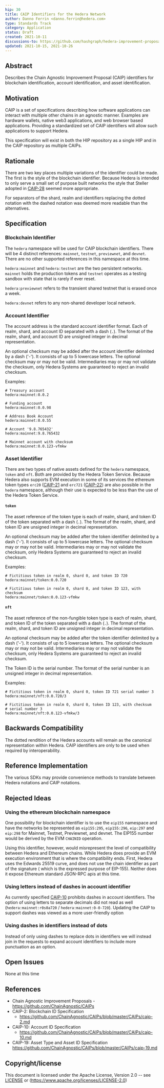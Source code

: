 ```yaml
---
hip: 30
title: CAIP Identifiers for the Hedera Network
author: Danno Ferrin <danno.ferrin@hedera.com>
type: Standards Track
category: Application
status: Draft
created: 2021-10-11
discussions-to: https://github.com/hashgraph/hedera-improvement-proposal/discussions/169
updated: 2021-10-15, 2021-10-26
---
```


## Abstract

Describes the Chain Agnostic Improvement Proposal (CAIP) identifiers for
blockchain identification, account identification, and asset identification.

## Motivation

CAIP is a set of specifications describing how software applications can
interact with multiple other chains in an agnostic manner. Examples are hardware
wallets, native web3 applications, and web browser based applications. Providing
a standardized set of CAIP identifiers will allow such applications to support
Hedera.

This specification will exist in both the HIP repository as a single HIP and in
the CAIP repository as multiple CAIPs.

## Rationale

There are two key places multiple variations of the identifier could be made.
The first is the style of the blockchain identifier. Because Hedera is intended
to only serve a small set of purpose built networks the style that Steller
adopted in
[CAIP-28](https://github.com/ChainAgnostic/CAIPs/blob/master/CAIPs/caip-28.md)
seemed more appropriate.

For separators of the shard, realm and identifiers replacing the dotted notation
with the dashed notation was deemed more readable than the alternatives.

## Specification

### Blockchain Identifier

The `hedera` namespace will be used for CAIP blockchain identifiers. There will
be 4 distinct references: `mainnet`, `testnet`, `previewnet`, and `devnet`.
There are no other supported references in this namespace at this time.

`hedera:mainnet` and `hedera:testnet` are the two persistent networks. `mainnet`
holds the production tokens and `testnet` operates as a testing sandbox with
state that is rarely if ever reset.

`hedera:previewnet` refers to the transient shared testnet that is erased once a
week.

`hedera:devnet` refers to any non-shared developer local network.

### Account Identifier

The account address is the standard account identifier format. Each of realm,
shard, and account ID separated with a dash (`.`). The format of the realm,
shard, and account ID are unsigned integer in decimal representation.

An optional checksum may be added after the account identifier delimited by a
dash ('-'). It consists of up to 5 lowercase letters. The optional checksum may
or may not be valid. Intermediaries may or may not validate the checksum, only
Hedera Systems are guaranteed to reject an invalid checksum.

Examples:

```
# Treasury account
hedera:mainnet:0.0.2

# Funding account
hedera:mainnet:0.0.98

# Address Book Account
hedera:mainnet:0.0.55

# Account '9.8.765432'
hedera:mainnet:9.8.765432

# Mainnet account with checksum
hedera:mainnet:0.0.123-vfmkw
```

### Asset Identifier

There are two types of native assets defined for the `hedera` namespace, `token`
and `nft`. Both are provided by the Hedera Token Service. Because Hedera also
supports EVM execution in some of its services the ethereum token
types `erc20` ([CAIP-21](https://github.com/ChainAgnostic/CAIPs/blob/master/CAIPs/caip-21.md)
and `erc721` ([CAIP-22](https://github.com/ChainAgnostic/CAIPs/blob/master/CAIPs/caip-21.md))
are also possible in the `hedera` namespace, although their use is expected to
be less than the use of the Hedera Token Service.

#### `token`

The asset reference of the token type is each of realm, shard, and token ID of
the token separated with a dash (`.`). The format of the realm, shard, and token
ID are unsigned integer in decimal representation.

An optional checksum may be added after the token identifier delimited by a
dash ('-'). It consists of up to 5 lowercase letters. The optional checksum may
or may not be valid. Intermediaries may or may not validate the checksum, only
Hedera Systems are guaranteed to reject an invalid checksum.

Examples:

```
# Fictitious token in realm 0, shard 0, and token ID 720
hedera:mainnet/token:0.0.720

# Fictitious token in realm 0, shard 0, and token ID 123, with checksum
hedera:mainnet/token:0.0.123-vfmkw
```

#### `nft`

The asset reference of the non-fungible token type is each of realm, shard, and
token ID of the token separated with a dash (`.`). The format of the realm,
shard, and token ID are unsigned integer in decimal representation.

An optional checksum may be added after the token identifier delimited by a
dash ('-'). It consists of up to 5 lowercase letters. The optional checksum may
or may not be valid. Intermediaries may or may not validate the checksum, only
Hedera Systems are guaranteed to reject an invalid checksum.

The Token ID is the serial number. The format of the serial number is an
unsigned integer in decimal representation.

Examples:

```
# Fictitious token in realm 0, shard 0, token ID 721 serial number 3
hedera:mainnet/nft:0.0.720/3

# Fictitious token in realm 0, shard 0, token ID 123, with checksum
# serial number 3
hedera:mainnet/nft:0.0.123-vfmkw/3
```

## Backwards Compatibility

The dotted rendition of the Hedera accounts will remain as the canonical
representation within Hedera. CAIP identifiers are only to be used when required
by interoperability.

## Reference Implementation

The various SDKs may provide convenience methods to translate between Hedera
notations and CAIP notations.

## Rejected Ideas

### Using the ethereum blockchain namespace

One possibility for blockchain identifier is to use the `eip155` namespace and
have the networks be represented as `eip155:295`, `eip155:296`, `eip:297`
and `eip:298` for Mainnet, Testnet, Previewnet, and devnet. The EIP155 number
would be derived by the EVM `CHAINID` operation.

Using this identifier, however, would misrepresent the level of compatibility
between Hedera and Ethereum chains. While Hedera does provide an EVM execution
environment that is where the compatibility ends. First, Hedera uses the Edwards
25519 curve, and does not use the chain identifier as part of the signature (
which is the expressed purpose of EIP-155). Neither does it expose Ethereum
standard JSON-RPC apis at this time.

### Using letters instead of dashes in account identifier

As currently specified
[CAIP-10](https://github.com/ChainAgnostic/CAIPs/blob/master/CAIPs/caip-10.md)
prohibits dashes in account identifiers. The option of using letters to separate
decimals did not read as well (`hedera:mainnet:r0s0a720`
/ `hedera:mainnet:0-0-720`). Updating the CAIP to support dashes was viewed as a
more user-friendly option

### Using dashes in identifiers instead of dots

Instead of only using dashes to replace dots in identifiers we will instead join
in the requests to expand account identifiers to include more punctuation as an
option.

## Open Issues

None at this time

## References

* Chain Agnostic Improvement Proposals - https://github.com/ChainAgnostic/CAIPs
* CAIP-2: Blockchain ID Specification
    - https://github.com/ChainAgnostic/CAIPs/blob/master/CAIPs/caip-2.md
* CAIP-10: Account ID Specification
    - https://github.com/ChainAgnostic/CAIPs/blob/master/CAIPs/caip-10.md
* CAIP-19: Asset Type and Asset ID
  Specification https://github.com/ChainAgnostic/CAIPs/blob/master/CAIPs/caip-19.md

## Copyright/license

This document is licensed under the Apache License, Version 2.0 --
see [LICENSE](../LICENSE) or (https://www.apache.org/licenses/LICENSE-2.0)
